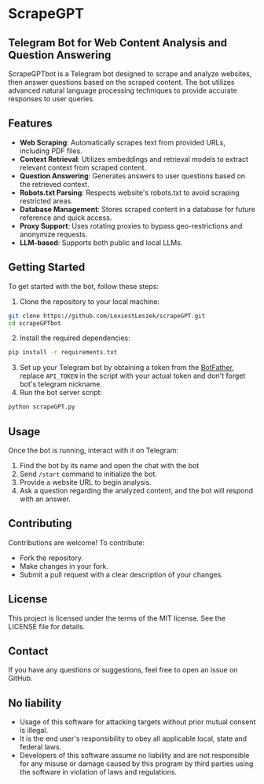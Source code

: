 # ScrapeGPT 
## Telegram Bot for Web Content Analysis and Question Answering

ScrapeGPTbot is a Telegram bot designed to scrape and analyze websites, then answer questions based on the scraped content. The bot utilizes advanced natural language processing techniques to provide accurate responses to user queries.

## Features

- **Web Scraping**: Automatically scrapes text from provided URLs, including PDF files.
- **Context Retrieval**: Utilizes embeddings and retrieval models to extract relevant context from scraped content.
- **Question Answering**: Generates answers to user questions based on the retrieved context.
- **Robots.txt Parsing**: Respects website's robots.txt to avoid scraping restricted areas.
- **Database Management**: Stores scraped content in a database for future reference and quick access.
- **Proxy Support**: Uses rotating proxies to bypass geo-restrictions and anonymize requests.
- **LLM-based**: Supports both public and local LLMs.

## Getting Started

To get started with the bot, follow these steps:

1. Clone the repository to your local machine:
```bash
git clone https://github.com/LexiestLeszek/scrapeGPT.git
cd scrapeGPTbot
```
2. Install the required dependencies:
```bash
pip install -r requirements.txt
```
3. Set up your Telegram bot by obtaining a token from the [BotFather](https://core.telegram.org/bots#botfather), replace `API_TOKEN` in the script with your actual token and don't forget bot's telegram nickname.
4. Run the bot server script:
```bash
python scrapeGPT.py
```

## Usage

Once the bot is running, interact with it on Telegram:

1. Find the bot by its name and open the chat with the bot
2. Send `/start` command to initialize the bot.
3. Provide a website URL to begin analysis.
4. Ask a question regarding the analyzed content, and the bot will respond with an answer.

## Contributing

Contributions are welcome! To contribute:

- Fork the repository.
- Make changes in your fork.
- Submit a pull request with a clear description of your changes.

## License

This project is licensed under the terms of the MIT license. See the LICENSE file for details.

## Contact

If you have any questions or suggestions, feel free to open an issue on GitHub.

## No liability

- Usage of this software for attacking targets without prior mutual consent is illegal.
- It is the end user's responsibility to obey all applicable local, state and federal laws.
- Developers of this software assume no liability and are not responsible for any misuse or damage caused by this program
by third parties using the software in violation of laws and regulations.
